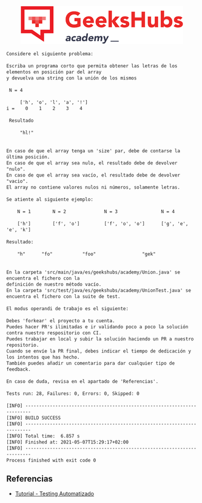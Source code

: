 <p align="center">
    <img src="https://github.com/GeeksHubsAcademy/2020-geekshubs-media/blob/master/image/logo.png" >	
</p>

    Considere el siguiente problema:

    Escriba un programa corto que permita obtener las letras de los elementos en posición par del array 
	y devuelva una string con la unión de los mismos
    
     N = 4 
    
         ['h', 'o', 'l', 'a', '!']
	i =    0    1    2    3    4

     Resultado
	 
         "hl!"

    
    En caso de que el array tenga un 'size' par, debe de contarse la última posición.
	En caso de que el array sea nulo, el resultado debe de devolver "nulo". 
	En caso de que el array sea vacío, el resultado debe de devolver "vacio". 
	El array no contiene valores nulos ni números, solamente letras.   
    
    Se atiente al siguiente ejemplo:
   
   	    N = 1        N = 2              N = 3                N = 4               
      
        ['h']        ['f', 'o']         ['f', 'o', 'o']      ['g', 'e', 'e', 'k']          
                 
    Resultado:
 	
	    "h"	 	 "fo"	   	    "foo"            	  "gek"        	              
                                  

    En la carpeta 'src/main/java/es/geekshubs/academy/Union.java' se encuentra el fichero con la 
    definición de nuestro método vacío.
    En la carpeta 'src/test/java/es/geekshubs/academy/UnionTest.java' se encuentra el fichero con la suite de test.
    
    El modus operandi de trabajo es el siguiente:
    
    Debes 'forkear' el proyecto a tu cuenta.
    Puedes hacer PR's ilimitadas e ir validando poco a poco la solución contra nuestro respositorio con CI.
    Puedes trabajar en local y subir la solución haciendo un PR a nuestro repositorio.
    Cuando se envíe la PR final, debes indicar el tiempo de dedicación y los intentos que has hecho.
    También puedes añadir un comentario para dar cualquier tipo de feedback.
    
    En caso de duda, revisa en el apartado de 'Referencias'.

    Tests run: 28, Failures: 0, Errors: 0, Skipped: 0
    
    [INFO] ------------------------------------------------------------------------
    [INFO] BUILD SUCCESS
    [INFO] ------------------------------------------------------------------------
    [INFO] Total time:  6.857 s
    [INFO] Finished at: 2021-05-07T15:29:17+02:00
    [INFO] ------------------------------------------------------------------------
    Process finished with exit code 0



## Referencias

* [Tutorial - Testing Automatizado](https://github.com/GeeksHubsAcademy/2020-js-vanilla-testing-FFFF/blob/master/README.md)
